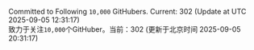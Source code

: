 Committed to Following `10,000` GitHubers. Current: <!-- FOLLOWING_COUNT -->302<!-- FOLLOWING_COUNT --> (Update at UTC <!-- LAST_UPDATED -->2025-09-05 12:31:17<!-- LAST_UPDATED -->)<br>
致力于关注`10,000`个GitHuber。当前：<!-- FOLLOWING_COUNT -->302<!-- FOLLOWING_COUNT --> (更新于北京时间 <!-- LAST_UPDATED_CST -->2025-09-05 20:31:17<!-- LAST_UPDATED_CST -->)
